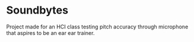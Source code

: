 # Soundbytes
Project made for an HCI class testing pitch accuracy through microphone that aspires to be an ear ear trainer.
